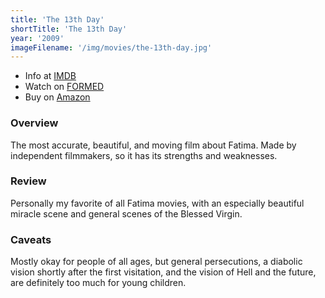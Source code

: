 ```yaml
---
title: 'The 13th Day'
shortTitle: 'The 13th Day'
year: '2009'
imageFilename: '/img/movies/the-13th-day.jpg'
---
```


* Info at [IMDB](https://www.imdb.com/title/tt1615865/)
* Watch on [FORMED](https://watch.formed.org/the-13th-day)
* Buy on [Amazon](https://www.amazon.com/13th-Day-Jane-Lesley/dp/B002LDCZCU)

### Overview

The most accurate, beautiful, and moving film about Fatima. Made by independent filmmakers, so it has its strengths and weaknesses.

### Review

Personally my favorite of all Fatima movies, with an especially beautiful miracle scene and general scenes of the Blessed Virgin.

### Caveats

Mostly okay for people of all ages, but general persecutions, a diabolic vision shortly after the first visitation, and the vision of Hell and the future, are definitely too much for young children.
